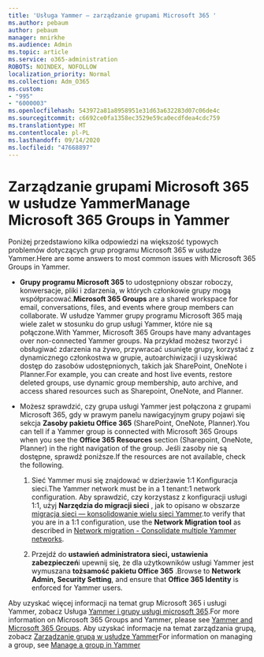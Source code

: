 ```yaml
---
title: 'Usługa Yammer — zarządzanie grupami Microsoft 365 '
ms.author: pebaum
author: pebaum
manager: mnirkhe
ms.audience: Admin
ms.topic: article
ms.service: o365-administration
ROBOTS: NOINDEX, NOFOLLOW
localization_priority: Normal
ms.collection: Adm_O365
ms.custom:
- "995"
- "6000003"
ms.openlocfilehash: 543972a81a8958951e31d63a632283d07c06de4c
ms.sourcegitcommit: c6692ce0fa1358ec3529e59ca0ecdfdea4cdc759
ms.translationtype: MT
ms.contentlocale: pl-PL
ms.lasthandoff: 09/14/2020
ms.locfileid: "47668897"
---
```

# <a name="manage-microsoft-365-groups-in-yammer"></a><span data-ttu-id="fc099-102">Zarządzanie grupami Microsoft 365 w usłudze Yammer</span><span class="sxs-lookup"><span data-stu-id="fc099-102">Manage Microsoft 365 Groups in Yammer</span></span>

<span data-ttu-id="fc099-103">Poniżej przedstawiono kilka odpowiedzi na większość typowych problemów dotyczących grup programu Microsoft 365 w usłudze Yammer.</span><span class="sxs-lookup"><span data-stu-id="fc099-103">Here are some answers to most common issues with Microsoft 365 Groups in Yammer.</span></span>

* <span data-ttu-id="fc099-104">**Grupy programu Microsoft 365** to udostępniony obszar roboczy, konwersacje, pliki i zdarzenia, w których członkowie grupy mogą współpracować.</span><span class="sxs-lookup"><span data-stu-id="fc099-104">**Microsoft 365 Groups** are a shared workspace for email, conversations, files, and events where group members can collaborate.</span></span> <span data-ttu-id="fc099-105">W usłudze Yammer grupy programu Microsoft 365 mają wiele zalet w stosunku do grup usługi Yammer, które nie są połączone.</span><span class="sxs-lookup"><span data-stu-id="fc099-105">With Yammer, Microsoft 365 Groups have many advantages over non-connected Yammer groups.</span></span> <span data-ttu-id="fc099-106">Na przykład możesz tworzyć i obsługiwać zdarzenia na żywo, przywracać usunięte grupy, korzystać z dynamicznego członkostwa w grupie, autoarchiwizacji i uzyskiwać dostęp do zasobów udostępnionych, takich jak SharePoint, OneNote i Planner.</span><span class="sxs-lookup"><span data-stu-id="fc099-106">For example, you can create and host live events, restore deleted groups, use dynamic group membership, auto archive, and access shared resources such as Sharepoint, OneNote, and Planner.</span></span>

* <span data-ttu-id="fc099-107">Możesz sprawdzić, czy grupa usługi Yammer jest połączona z grupami Microsoft 365, gdy w prawym panelu nawigacyjnym grupy pojawi się sekcja **Zasoby pakietu Office 365** (SharePoint, OneNote, Planner).</span><span class="sxs-lookup"><span data-stu-id="fc099-107">You can tell if a Yammer group is connected with Microsoft 365 Groups when you see the **Office 365 Resources** section (Sharepoint, OneNote, Planner) in the right navigation of the group.</span></span> <span data-ttu-id="fc099-108">Jeśli zasoby nie są dostępne, sprawdź poniższe.</span><span class="sxs-lookup"><span data-stu-id="fc099-108">If the resources are not available, check the following.</span></span>

  1. <span data-ttu-id="fc099-109">Sieć Yammer musi się znajdować w dzierżawie 1:1 Konfiguracja sieci.</span><span class="sxs-lookup"><span data-stu-id="fc099-109">The Yammer network must be in a 1 tenant:1 network configuration.</span></span> <span data-ttu-id="fc099-110">Aby sprawdzić, czy korzystasz z konfiguracji usługi 1:1, użyj **Narzędzia do migracji sieci** , jak to opisano w obszarze [migracja sieci — konsolidowanie wielu sieci Yammer](https://docs.microsoft.com/yammer/configure-your-yammer-network/consolidate-multiple-yammer-networks).</span><span class="sxs-lookup"><span data-stu-id="fc099-110">to verify that you are in a 1:1 configuration, use the **Network Migration tool** as described in [Network migration - Consolidate multiple Yammer networks](https://docs.microsoft.com/yammer/configure-your-yammer-network/consolidate-multiple-yammer-networks).</span></span>

  2. <span data-ttu-id="fc099-111">Przejdź do **ustawień administratora sieci, ustawienia zabezpieczeń**i upewnij się, że dla użytkowników usługi Yammer jest wymuszana **tożsamość pakietu Office 365** .</span><span class="sxs-lookup"><span data-stu-id="fc099-111">Browse to **Network Admin, Security Setting**, and ensure that **Office 365 Identity** is enforced for Yammer users.</span></span>

<span data-ttu-id="fc099-112">Aby uzyskać więcej informacji na temat grup Microsoft 365 i usługi Yammer, zobacz Usługa [Yammer i grupy usługi microsoft 365](https://docs.microsoft.com/yammer/manage-yammer-groups/yammer-and-office-365-groups).</span><span class="sxs-lookup"><span data-stu-id="fc099-112">For more information on Microsoft 365 Groups and Yammer, please see [Yammer and Microsoft 365 Groups](https://docs.microsoft.com/yammer/manage-yammer-groups/yammer-and-office-365-groups).</span></span> <span data-ttu-id="fc099-113">Aby uzyskać informacje na temat zarządzania grupą, zobacz [Zarządzanie grupą w usłudze Yammer](https://support.office.com/article/Manage-a-group-in-Yammer-6e05c6d6-5548-4c88-89cd-e6757a514ef2)</span><span class="sxs-lookup"><span data-stu-id="fc099-113">For information on managing a group, see [Manage a group in Yammer](https://support.office.com/article/Manage-a-group-in-Yammer-6e05c6d6-5548-4c88-89cd-e6757a514ef2)</span></span>

